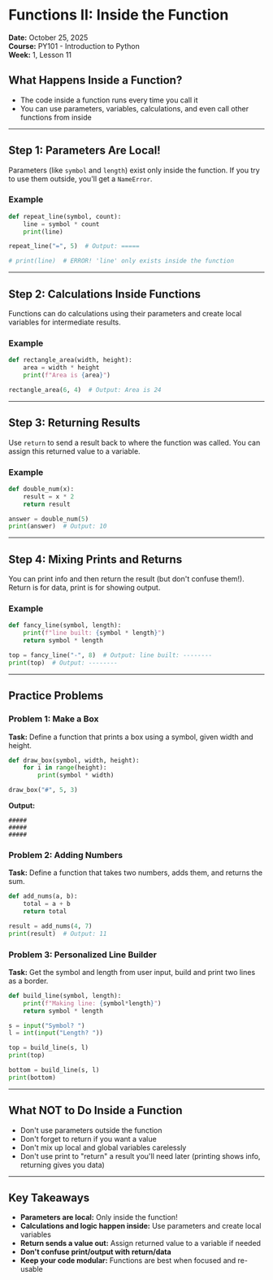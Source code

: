 # Functions II: Inside the Function

**Date:** October 25, 2025  
**Course:** PY101 - Introduction to Python  
**Week:** 1, Lesson 11

## What Happens Inside a Function?

- The code inside a function runs every time you call it
- You can use parameters, variables, calculations, and even call other functions from inside

---

## Step 1: Parameters Are Local!

Parameters (like `symbol` and `length`) exist only inside the function. If you try to use them outside, you'll get a `NameError`.

### Example

```python
def repeat_line(symbol, count):
    line = symbol * count
    print(line)

repeat_line("=", 5)  # Output: =====

# print(line)  # ERROR! 'line' only exists inside the function
```

---

## Step 2: Calculations Inside Functions

Functions can do calculations using their parameters and create local variables for intermediate results.

### Example

```python
def rectangle_area(width, height):
    area = width * height
    print(f"Area is {area}")

rectangle_area(6, 4)  # Output: Area is 24
```

---

## Step 3: Returning Results

Use `return` to send a result back to where the function was called. You can assign this returned value to a variable.

### Example

```python
def double_num(x):
    result = x * 2
    return result

answer = double_num(5)
print(answer)  # Output: 10
```

---

## Step 4: Mixing Prints and Returns

You can print info and then return the result (but don't confuse them!). Return is for data, print is for showing output.

### Example

```python
def fancy_line(symbol, length):
    print(f"line built: {symbol * length}")
    return symbol * length

top = fancy_line("-", 8)  # Output: line built: --------
print(top)  # Output: --------
```

---

## Practice Problems

### Problem 1: Make a Box

**Task:** Define a function that prints a box using a symbol, given width and height.

```python
def draw_box(symbol, width, height):
    for i in range(height):
        print(symbol * width)

draw_box("#", 5, 3)
```

**Output:**

```
#####
#####
#####
```

### Problem 2: Adding Numbers

**Task:** Define a function that takes two numbers, adds them, and returns the sum.

```python
def add_nums(a, b):
    total = a + b
    return total

result = add_nums(4, 7)
print(result)  # Output: 11
```

### Problem 3: Personalized Line Builder

**Task:** Get the symbol and length from user input, build and print two lines as a border.

```python
def build_line(symbol, length):
    print(f"Making line: {symbol*length}")
    return symbol * length

s = input("Symbol? ")
l = int(input("Length? "))

top = build_line(s, l)
print(top)

bottom = build_line(s, l)
print(bottom)
```

---

## What NOT to Do Inside a Function

- Don't use parameters outside the function
- Don't forget to return if you want a value
- Don't mix up local and global variables carelessly
- Don't use print to "return" a result you'll need later (printing shows info, returning gives you data)

---

## Key Takeaways

- **Parameters are local:** Only inside the function!
- **Calculations and logic happen inside:** Use parameters and create local variables
- **Return sends a value out:** Assign returned value to a variable if needed
- **Don't confuse print/output with return/data**
- **Keep your code modular:** Functions are best when focused and re-usable
